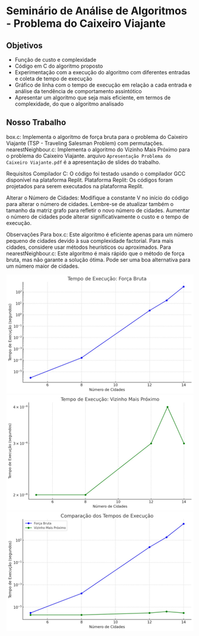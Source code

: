 # Seminário de Análise de Algoritmos - Problema do Caixeiro Viajante
## Objetivos
- Função de custo e complexidade
- Código em C do algoritmo proposto
- Experimentação com a execução do algoritmo com diferentes entradas e coleta de tempo de execução
 - Gráfico de linha com o tempo de execução em relação a cada entrada e análise da tendência de comportamento assintótico
 - Apresentar um algoritmo que seja mais eficiente, em
   termos de complexidade, do que o algoritmo analisado
   
## Nosso Trabalho
  box.c: Implementa o algoritmo de força bruta para o problema do Caixeiro Viajante (TSP - Traveling Salesman Problem) com permutações.
  nearestNeighbour.c: Implementa o algoritmo do Vizinho Mais Próximo para o problema do Caixeiro Viajante.
  arquivo `Apresentação Problema do Caixeiro Viajante.pdf` é a apresentação de slides do trabalho.
  
  Requisitos
   Compilador C: O código foi testado usando o compilador GCC disponível na plataforma Replit.
   Plataforma Replit: Os códigos foram projetados para serem executados na plataforma Replit.

   Alterar o Número de Cidades:
   Modifique a constante V no início do código para alterar o número de cidades. Lembre-se de atualizar também o tamanho da matriz grafo para refletir o novo número de cidades. Aumentar o número de cidades pode alterar significativamente o custo e o tempo de execução.

   Observações
   Para box.c: Este algoritmo é eficiente apenas para um número pequeno de cidades devido à sua complexidade factorial. Para mais cidades, considere usar métodos heurísticos ou aproximados.
   Para nearestNeighbour.c: Este algoritmo é mais rápido que o método de força bruta, mas não garante a solução ótima. Pode ser uma boa alternativa para um número maior de cidades.
   
![Gráfico de Força Bruta](https://github.com/GilbertoAlexsandro/GilbertoAlexsandro_GuilhermeMiranda_ThiagoVieira_ws_AA_RR_2024/blob/main/Gr%C3%A1fico%20For%C3%A7a%20Bruta.jpg?raw=true)
![Gráfico de Vizinho Mais Próximo](https://github.com/GilbertoAlexsandro/GilbertoAlexsandro_GuilhermeMiranda_ThiagoVieira_ws_AA_RR_2024/blob/main/Gr%C3%A1fico%20Vizinho%20Mais%20Pr%C3%B3ximo.jpg?raw=true)
![Gráfico de Comparação](https://github.com/GilbertoAlexsandro/GilbertoAlexsandro_GuilhermeMiranda_ThiagoVieira_ws_AA_RR_2024/blob/main/Gr%C3%A1fico%20Compara%C3%A7%C3%A3o.jpg?raw=true)


